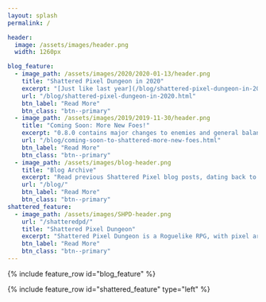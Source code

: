 ```yaml
---
layout: splash
permalink: /

header:
  image: /assets/images/header.png
  width: 1260px

blog_feature:
  - image_path: /assets/images/2020/2020-01-13/header.png
    title: "Shattered Pixel Dungeon in 2020"
    excerpt: "[Just like last year](/blog/shattered-pixel-dungeon-in-2019.html), I've decided to do a blog post talking about my longer-term plans for the game!"
    url: "/blog/shattered-pixel-dungeon-in-2020.html"
    btn_label: "Read More"
    btn_class: "btn--primary"
  - image_path: /assets/images/2019/2019-11-30/header.png
    title: "Coming Soon: More New Foes!"
    excerpt: "0.8.0 contains major changes to enemies and general balance in the later areas."
    url: "/blog/coming-soon-to-shattered-more-new-foes.html"
    btn_label: "Read More"
    btn_class: "btn--primary"
  - image_path: /assets/images/blog-header.png
    title: "Blog Archive"
    excerpt: "Read previous Shattered Pixel blog posts, dating back to 2014. The blog includes a full history of my dev work."
    url: "/blog/"
    btn_label: "Read More"
    btn_class: "btn--primary"
shattered_feature:
  - image_path: /assets/images/SHPD-header.png
    url: "/shatteredpd/"
    title: "Shattered Pixel Dungeon"
    excerpt: "Shattered Pixel Dungeon is a Roguelike RPG, with pixel art graphics and lots of variety and replayability. Every game is unique, with four different playable characters, randomized levels and enemies, and over 150 items to collect and use. The game is simple to get into, but has lots of depth. Strategy is required if you want to win!"
    btn_label: "Read More"
    btn_class: "btn--primary"
---
```


{% include feature_row id="blog_feature" %}

{% include feature_row id="shattered_feature" type="left" %}
